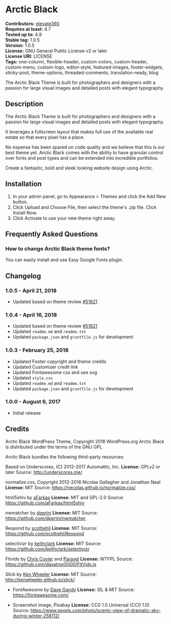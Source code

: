 # Arctic Black #

**Contributors:** [elevate360](https://profiles.wordpress.org/elevate360)  
**Requires at least:** 4.7  
**Tested up to:** 4.9  
**Stable tag:** 1.0.5  
**Version:** 1.0.5  
**License:** GNU General Public License v2 or later  
**License URI:** LICENSE  
**Tags:** one-column, flexible-header, custom-colors, custom-header, custom-menu, custom-logo, editor-style, featured-images, footer-widgets, sticky-post, theme-options, threaded-comments, translation-ready, blog  


The Arctic Black Theme is built for photographers and designers with a passion for large visual images and detailed posts with elegant typography.

## Description ##

The Arctic Black Theme is built for photographers and designers with a passion for large visual images and detailed posts with elegant typography.

It leverages a fullscreen layout that makes full use of the available real estate so that every pixel has a place.

No expense has been spared on code quality and we believe that this is our best theme yet.
Arctic Black comes with the ability to have granular control over fonts and post types and can be extended into incredible portfolios.

Create a fantastic, bold and sleek looking website design using Arctic.

## Installation ##

1. In your admin panel, go to Appearance > Themes and click the Add New button.
2. Click Upload and Choose File, then select the theme's .zip file. Click Install Now.
3. Click Activate to use your new theme right away.

## Frequently Asked Questions ##

### How to change Arctic Black theme fonts?
You can easily install and use Easy Google Fonts plugin.
###
## Changelog ##

### 1.0.5 - April 21, 2018 ###
* Updated based on theme review [#51821](https://themes.trac.wordpress.org/ticket/51821#comment:8)

### 1.0.4 - April 16, 2018 ###
* Updated based on theme review [#51821](https://themes.trac.wordpress.org/ticket/51821#comment:2)
* Updated `readme.md` and `readme.txt`
* Updated `package.json` and `gruntfile.js` for development

### 1.0.3 - February 25, 2018 ###
* Updated Footer copyright and theme credits
* Updated Customizer credit link
* Updated Fontawesome css and use svg
* Updated `style.css`
* Updated `readme.md` and `readme.txt`
* Updated `package.json` and `gruntfile.js` for development

### 1.0.0 - August 6, 2017 ###
* Initial release

## Credits ##

Arctic Black WordPress Theme, Copyright 2016 WordPress.org
Arctic Black is distributed under the terms of the GNU GPL

Arctic Black bundles the following third-party resources:

Based on Underscores, (C) 2012-2017 Automattic, Inc.
**License:** GPLv2 or later
Source: http://underscores.me/

normalize.css, Copyright 2012-2016 Nicolas Gallagher and Jonathan Neal
**License:** MIT
Source: https://necolas.github.io/normalize.css/

html5shiv by [aFarkas](https://github.com/aFarkas)
**License:** MIT and GPL-2.0
Source: https://github.com/aFarkas/html5shiv

nwmatcher by [dperini](https://github.com/dperini)
**License:** MIT
Source: https://github.com/dperini/nwmatcher

Respond by [scottjehli](https://github.com/scottjehli)
**License:** MIT
Source: https://github.com/scottjehl/Respond

selectivizr by [keithclark](https://github.com/keithclark)
**License:** MIT
Source: https://github.com/keithclark/selectivizr

Fitvids by [Chris Coyier](http://chriscoyier.net/) and [Paravel](http://paravelinc.com/)
**License:** WTFPL
Source: https://github.com/davatron5000/FitVids.js

Slick by [Ken Wheeler](https://github.com/kenwheeler)
**License:** MIT
Source: http://kenwheeler.github.io/slick/

- FontAwesome by [Dave Gandy](http://twitter.com/davegandy)
**License:** SIL & MIT
Source: https://fontawesome.com/

- Screenshot image, Pixabay
**License:** CC0 1.0 Universal (CC0 1.0)
Source:
https://www.pexels.com/photo/scenic-view-of-dramatic-sky-during-winter-258112/

